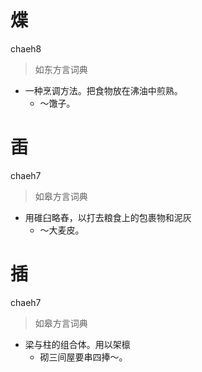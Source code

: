 # 煠
chaeh8
> 如东方言词典
- 一种烹调方法。把食物放在沸油中煎熟。
  - ～馓子。

# 臿
chaeh7
> 如皋方言词典
- 用碓臼略舂，以打去粮食上的包裹物和泥灰
  -  ～大麦皮。

# 插
chaeh7
> 如皋方言词典
- 梁与柱的组合体。用以架檩
  - 砌三间屋要串四捧～。
